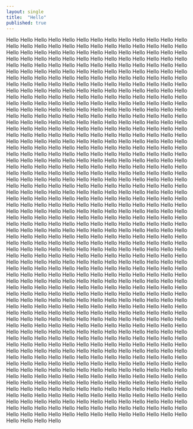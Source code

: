 ```yaml
---
layout: single
title:  "Hello"
published: true
---
```


Hello Hello Hello Hello Hello Hello Hello Hello Hello Hello Hello Hello Hello Hello Hello Hello Hello Hello Hello Hello Hello Hello Hello Hello Hello Hello Hello Hello Hello Hello Hello Hello Hello Hello Hello Hello Hello Hello Hello Hello Hello Hello Hello Hello Hello Hello Hello Hello Hello Hello Hello Hello Hello Hello Hello Hello Hello Hello Hello Hello Hello Hello Hello Hello Hello Hello Hello Hello Hello Hello Hello Hello Hello Hello Hello Hello Hello Hello Hello Hello Hello Hello Hello Hello Hello Hello Hello Hello Hello Hello Hello Hello Hello Hello Hello Hello Hello Hello Hello Hello Hello Hello Hello Hello Hello Hello Hello Hello Hello Hello Hello Hello Hello Hello Hello Hello Hello Hello Hello Hello Hello Hello Hello Hello Hello Hello Hello Hello Hello Hello Hello Hello Hello Hello Hello Hello Hello Hello Hello Hello Hello Hello Hello Hello Hello Hello Hello Hello Hello Hello Hello Hello Hello Hello Hello Hello Hello Hello Hello Hello Hello Hello Hello Hello Hello Hello Hello Hello Hello Hello Hello Hello Hello Hello Hello Hello Hello Hello Hello Hello Hello Hello Hello Hello Hello Hello Hello Hello Hello Hello Hello Hello Hello Hello Hello Hello
Hello Hello Hello Hello Hello Hello Hello Hello Hello Hello Hello Hello Hello Hello Hello Hello Hello Hello Hello Hello Hello Hello Hello Hello Hello Hello Hello Hello Hello Hello Hello Hello Hello Hello Hello Hello Hello Hello Hello Hello Hello Hello Hello Hello Hello Hello Hello Hello Hello Hello Hello Hello Hello Hello Hello Hello Hello Hello Hello Hello Hello Hello Hello Hello Hello Hello Hello Hello Hello Hello Hello Hello Hello Hello Hello Hello Hello Hello Hello Hello Hello Hello Hello Hello Hello Hello Hello Hello Hello Hello Hello Hello Hello Hello Hello Hello Hello Hello Hello Hello Hello Hello Hello Hello Hello Hello Hello Hello Hello Hello Hello Hello Hello Hello Hello Hello Hello Hello Hello Hello Hello Hello Hello Hello Hello Hello Hello Hello Hello Hello Hello Hello Hello Hello Hello Hello Hello Hello Hello Hello Hello Hello Hello Hello Hello Hello Hello Hello Hello Hello Hello Hello Hello Hello Hello Hello Hello Hello Hello Hello Hello Hello Hello Hello Hello Hello Hello Hello Hello Hello Hello Hello Hello Hello Hello Hello Hello Hello Hello Hello Hello Hello Hello Hello Hello Hello Hello Hello Hello Hello Hello Hello Hello Hello Hello Hello
Hello Hello Hello Hello Hello Hello Hello Hello Hello Hello Hello Hello Hello Hello Hello Hello Hello Hello Hello Hello Hello Hello Hello Hello Hello Hello Hello Hello Hello Hello Hello Hello Hello Hello Hello Hello Hello Hello Hello Hello Hello Hello Hello Hello Hello Hello Hello Hello Hello Hello Hello Hello Hello Hello Hello Hello Hello Hello Hello Hello Hello Hello Hello Hello Hello Hello Hello Hello Hello Hello Hello Hello Hello Hello Hello Hello Hello Hello Hello Hello Hello Hello Hello Hello Hello Hello Hello Hello Hello Hello Hello Hello Hello Hello Hello Hello Hello Hello Hello Hello Hello Hello Hello Hello Hello Hello Hello Hello Hello Hello Hello Hello Hello Hello Hello Hello Hello Hello Hello Hello Hello Hello Hello Hello Hello Hello Hello Hello Hello Hello Hello Hello Hello Hello Hello Hello Hello Hello Hello Hello Hello Hello Hello Hello Hello Hello Hello Hello Hello Hello Hello Hello Hello Hello Hello Hello Hello Hello Hello Hello Hello Hello Hello Hello Hello Hello Hello Hello Hello Hello Hello Hello Hello Hello Hello Hello Hello Hello Hello Hello Hello Hello Hello Hello Hello Hello Hello Hello Hello Hello Hello Hello Hello Hello Hello Hello
Hello Hello Hello Hello Hello Hello Hello Hello Hello Hello Hello Hello Hello Hello Hello Hello Hello Hello Hello Hello Hello Hello Hello Hello Hello Hello Hello Hello Hello Hello Hello Hello Hello Hello Hello Hello Hello Hello Hello Hello Hello Hello Hello Hello Hello Hello Hello Hello Hello Hello Hello Hello Hello Hello Hello Hello Hello Hello Hello Hello Hello Hello Hello Hello Hello Hello Hello Hello Hello Hello Hello Hello Hello Hello Hello Hello Hello Hello Hello Hello Hello Hello Hello Hello Hello Hello Hello Hello Hello Hello Hello Hello Hello Hello Hello Hello Hello Hello Hello Hello Hello Hello Hello Hello Hello Hello Hello Hello Hello Hello Hello Hello Hello Hello Hello Hello Hello Hello Hello Hello Hello Hello Hello Hello Hello Hello Hello Hello Hello Hello Hello Hello Hello Hello Hello Hello Hello Hello Hello Hello Hello Hello Hello Hello Hello Hello Hello Hello Hello Hello Hello Hello Hello Hello Hello Hello Hello Hello Hello Hello Hello Hello Hello Hello Hello Hello Hello Hello Hello Hello Hello Hello Hello Hello Hello Hello Hello Hello Hello Hello Hello Hello Hello Hello Hello Hello Hello Hello Hello Hello Hello Hello Hello Hello Hello Hello
